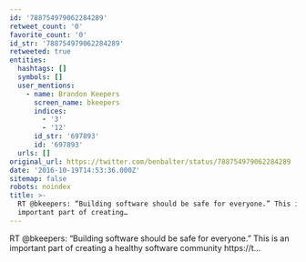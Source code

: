```yaml
---
id: '788754979062284289'
retweet_count: '0'
favorite_count: '0'
id_str: '788754979062284289'
retweeted: true
entities:
  hashtags: []
  symbols: []
  user_mentions:
    - name: Brandon Keepers
      screen_name: bkeepers
      indices:
        - '3'
        - '12'
      id_str: '697893'
      id: '697893'
  urls: []
original_url: https://twitter.com/benbalter/status/788754979062284289
date: '2016-10-19T14:53:36.000Z'
sitemap: false
robots: noindex
title: >-
  RT @bkeepers: “Building software should be safe for everyone.” This is an
  important part of creating…
---
```


RT @bkeepers: “Building software should be safe for everyone.” This is an important part of creating a healthy software community https://t…